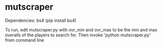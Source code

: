 # mutscraper

Dependencies:
bs4 (pip install bs4)

To run, edit mutscraper.py with ovr_min and ovr_max to be the min and max overalls of the players to search for. Then invoke 'python mutscraper.py' from command line
